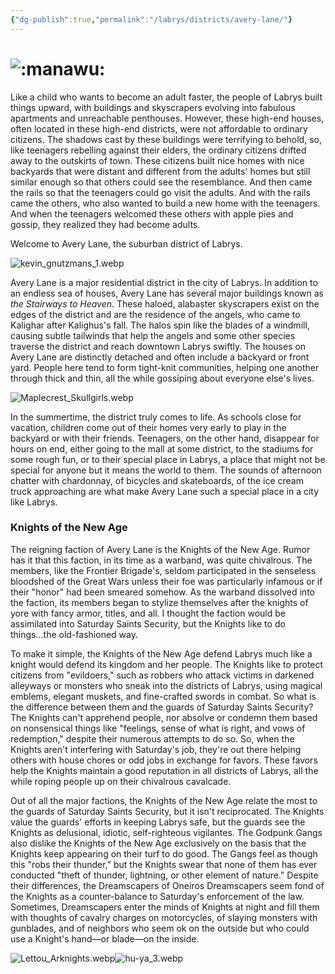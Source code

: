 ```yaml
---
{"dg-publish":true,"permalink":"/labrys/districts/avery-lane/"}
---
```



# ![:manawu:](https://cdn.discordapp.com/emojis/1044623430345035796.webp?size=44)

Like a child who wants to become an adult faster, the people of Labrys built things upward, with buildings and skyscrapers evolving into fabulous apartments and unreachable penthouses. However, these high-end houses, often located in these high-end districts, were not affordable to ordinary citizens. The shadows cast by these buildings were terrifying to behold, so, like teenagers rebelling against their elders, the ordinary citizens drifted away to the outskirts of town. These citizens built nice homes with nice backyards that were distant and different from the adults' homes but still similar enough so that others could see the resemblance. And then came the rails so that the teenagers could go visit the adults. And with the rails came the others, who also wanted to build a new home with the teenagers. And when the teenagers welcomed these others with apple pies and gossip, they realized they had become adults.

Welcome to Avery Lane, the suburban district of Labrys.

![kevin_gnutzmans_1.webp](/img/user/Content/Images/kevin_gnutzmans_1.webp)

Avery Lane is a major residential district in the city of Labrys. In addition to an endless sea of houses, Avery Lane has several major buildings known as _the Stairways to Heaven_. These haloed, alabaster skyscrapers exist on the edges of the district and are the residence of the angels, who came to Kalighar after Kalighus's fall. The halos spin like the blades of a windmill, causing subtle tailwinds that help the angels and some other species traverse the district and reach downtown Labrys swiftly. The houses on Avery Lane are distinctly detached and often include a backyard or front yard. People here tend to form tight-knit communities, helping one another through thick and thin, all the while gossiping about everyone else's lives.

![Maplecrest_Skullgirls.webp](/img/user/Content/Images/Maplecrest_Skullgirls.webp)

In the summertime, the district truly comes to life. As schools close for vacation, children come out of their homes very early to play in the backyard or with their friends. Teenagers, on the other hand, disappear for hours on end, either going to the mall at some district, to the stadiums for some rough fun, or to their special place in Labrys, a place that might not be special for anyone but it means the world to them. The sounds of afternoon chatter with chardonnay, of bicycles and skateboards, of the ice cream truck approaching are what make Avery Lane such a special place in a city like Labrys.

### Knights of the New Age

The reigning faction of Avery Lane is the Knights of the New Age. Rumor has it that this faction, in its time as a warband, was quite chivalrous. The members, like the Frontier Brigade's, seldom participated in the senseless bloodshed of the Great Wars unless their foe was particularly infamous or if their "honor" had been smeared somehow. As the warband dissolved into the faction, its members began to stylize themselves after the knights of yore with fancy armor, titles, and all. I thought the faction would be assimilated into Saturday Saints Security, but the Knights like to do things...the old-fashioned way.

To make it simple, the Knights of the New Age defend Labrys much like a knight would defend its kingdom and her people. The Knights like to protect citizens from "evildoers," such as robbers who attack victims in darkened alleyways or monsters who sneak into the districts of Labrys, using magical emblems, elegant muskets, and fine-crafted swords in combat. So what is the difference between them and the guards of Saturday Saints Security? The Knights can't apprehend people, nor absolve or condemn them based on nonsensical things like "feelings, sense of what is right, and vows of redemption," despite their numerous attempts to do so. So, when the Knights aren't interfering with Saturday's job, they're out there helping others with house chores or odd jobs in exchange for favors. These favors help the Knights maintain a good reputation in all districts of Labrys, all the while roping people up on their chivalrous cavalcade.

Out of all the major factions, the Knights of the New Age relate the most to the guards of Saturday Saints Security, but it isn't reciprocated. The Knights value the guards' efforts in keeping Labrys safe, but the guards see the Knights as delusional, idiotic, self-righteous vigilantes. The Godpunk Gangs also dislike the Knights of the New Age exclusively on the basis that the Knights keep appearing on their turf to do good. The Gangs feel as though this "robs their thunder," but the Knights swear that none of them has ever conducted "theft of thunder, lightning, or other element of nature." Despite their differences, the Dreamscapers of Oneiros Dreamscapers seem fond of the Knights as a counter-balance to Saturday's enforcement of the law. Sometimes, Dreamscapers enter the minds of Knights at night and fill them with thoughts of cavalry charges on motorcycles, of slaying monsters with gunblades, and of neighbors who seem ok on the outside but who could use a Knight's hand—or blade—on the inside.

![Lettou_Arknights.webp](/img/user/Content/Images/Lettou_Arknights.webp)![hu-ya_3.webp](/img/user/Content/Images/hu-ya_3.webp)